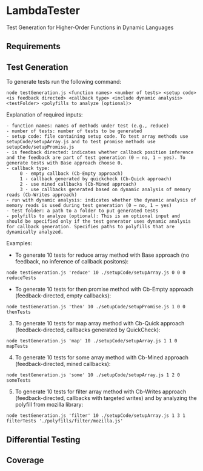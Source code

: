 # LambdaTester
Test Generation for Higher-Order Functions in Dynamic Languages

## Requirements

## Test Generation
To generate tests run the following command:

`node testGeneration.js <function names> <number of tests> <setup code> <is feedback directed> <callback type> <include dynamic analysis> <testFolder> <polyfills to analyze (optional)>`


Explanation of required inputs:


    - function names: names of methods under test (e.g., reduce)
    - number of tests: number of tests to be generated
    - setup code: file containing setup code. To test array methods use setupCode/setupArray.js and to test promise methods use setupCode/setupPromise.js 
    - is feedback directed: indicates whether callback position inference and the feedback are part of test generation (0 – no, 1 – yes). To generate tests with Base approach choose 0.
    - callback type: 
         0 - empty callback (Cb-Empty approach)
         1 - callback generated by quickcheck (Cb-Quick approach) 
         2 - use mined callbacks (Cb-Mined approach)
         3 - use callbacks generated based on dynamic analysis of memory reads (Cb-Writes approach)
    - run with dynamic analysis: indicates whether the dynamic analysis of memory reads is used during test generation (0 – no, 1 – yes)
    - test folder: a path to a folder to put generated tests
    - polyfills to analyze (optional): This is an optional input and should be specified only if the test generator uses dynamic analysis for callback generation. Specifies paths to polyfills that are dynamically analyzed.

Examples:

- To generate 10 tests for reduce array method with Base approach (no feedback, no inference of callback positons):

`node testGeneration.js 'reduce' 10 ./setupCode/setupArray.js 0 0 0 reduceTests`

- To generate 10 tests for then promise method with Cb-Empty approach (feedback-directed, empty callbacks):

`node testGeneration.js 'then' 10 ./setupCode/setupPromise.js 1 0 0 thenTests`

3. To generate 10 tests for map array method with Cb-Quick approach (feedback-directed, callbacks generated by QuickCheck):

`node testGeneration.js 'map' 10 ./setupCode/setupArray.js 1 1 0 mapTests`

4. To generate 10 tests for some array method with Cb-Mined approach (feedback-directed, mined callbacks):

`node testGeneration.js 'some' 10 ./setupCode/setupArray.js 1 2 0 someTests`

5. To generate 10 tests for filter array method with Cb-Writes approach (feedback-directed, callbacks with targeted writes) and by analyzing the polyfill from mozilla library:

`node testGeneration.js 'filter' 10 ./setupCode/setupArray.js 1 3 1 filterTests './polyfills/filter/mozilla.js'`

## Differential Testing



## Coverage
